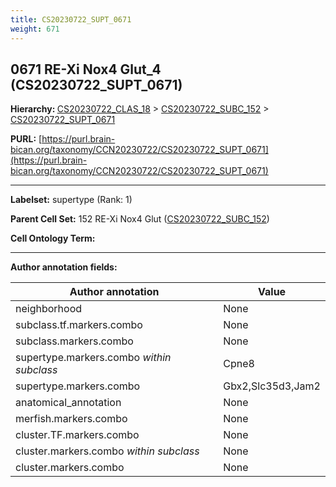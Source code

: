 ```yaml
---
title: CS20230722_SUPT_0671
weight: 671
---
```

## 0671 RE-Xi Nox4 Glut_4 (CS20230722_SUPT_0671)
<b>Hierarchy: </b>
[CS20230722_CLAS_18](../CS20230722_CLAS_18) >
[CS20230722_SUBC_152](../CS20230722_SUBC_152) >
[CS20230722_SUPT_0671](../CS20230722_SUPT_0671)

**PURL:** [https://purl.brain-bican.org/taxonomy/CCN20230722/CS20230722_SUPT_0671](https://purl.brain-bican.org/taxonomy/CCN20230722/CS20230722_SUPT_0671)

---


**Labelset:** supertype (Rank: 1)

**Parent Cell Set:** 152 RE-Xi Nox4 Glut ([CS20230722_SUBC_152](../CS20230722_SUBC_152))



**Cell Ontology Term:** 

[MARKER GENES.]: #


---

[TRANSFERRED ANNOTATIONS.]: #


[AUTHOR ANNOTATION FIELDS.]: #


**Author annotation fields:**

| Author annotation | Value |
|-------------------|-------|
|neighborhood|None|
|subclass.tf.markers.combo|None|
|subclass.markers.combo|None|
|supertype.markers.combo _within subclass_|Cpne8|
|supertype.markers.combo|Gbx2,Slc35d3,Jam2|
|anatomical_annotation|None|
|merfish.markers.combo|None|
|cluster.TF.markers.combo|None|
|cluster.markers.combo _within subclass_|None|
|cluster.markers.combo|None|
